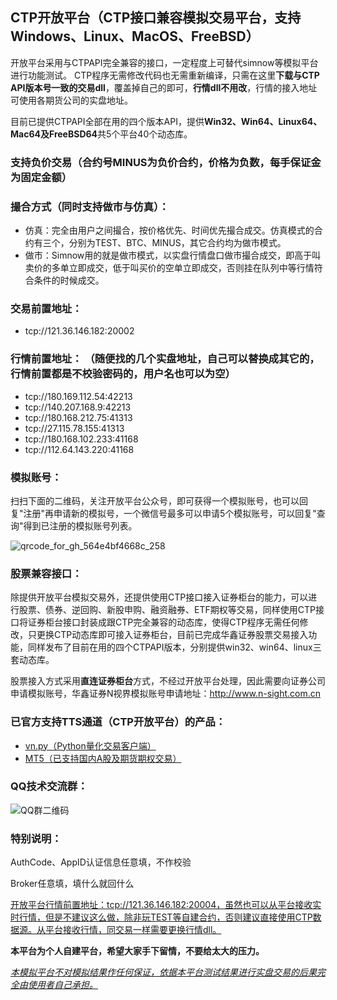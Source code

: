 ## **CTP开放平台（CTP接口兼容模拟交易平台，支持Windows、Linux、MacOS、FreeBSD）**

开放平台采用与CTPAPI完全兼容的接口，一定程度上可替代simnow等模拟平台进行功能测试。 CTP程序无需修改代码也无需重新编译，只需在这里**下载与CTP API版本号一致的交易dll**，覆盖掉自己的即可，**行情dll不用改**，行情的接入地址可使用各期货公司的实盘地址。

目前已提供CTPAPI全部在用的四个版本API，提供**Win32、Win64、Linux64、Mac64及FreeBSD64**共5个平台40个动态库。

### 支持负价交易（合约号MINUS为负价合约，价格为负数，每手保证金为固定金额）

### 撮合方式（同时支持做市与仿真）：
- 仿真：完全由用户之间撮合，按价格优先、时间优先撮合成交。仿真模式的合约有三个，分别为TEST、BTC、MINUS，其它合约均为做市模式。
- 做市：Simnow用的就是做市模式，以实盘行情盘口做市撮合成交，即高于叫卖价的多单立即成交，低于叫买价的空单立即成交，否则挂在队列中等行情符合条件的时候成交。

### **交易前置地址：**

- tcp://121.36.146.182:20002

### **行情前置地址：** （随便找的几个实盘地址，自己可以替换成其它的，行情前置都是不校验密码的，用户名也可以为空）

- tcp://180.169.112.54:42213
- tcp://140.207.168.9:42213
- tcp://180.168.212.75:41313
- tcp://27.115.78.155:41313
- tcp://180.168.102.233:41168
- tcp://112.64.143.220:41168

### **模拟账号：** 
扫扫下面的二维码，关注开放平台公众号，即可获得一个模拟账号，也可以回复"注册"再申请新的模拟号，一个微信号最多可以申请5个模拟账号，可以回复"查询"得到已注册的模拟账号列表。

![qrcode_for_gh_564e4bf4668c_258](https://user-images.githubusercontent.com/83346523/120095274-ad600a00-c157-11eb-8496-7d680bd1f39b.jpg)

### **股票兼容接口：**
除提供开放平台模拟交易外，还提供使用CTP接口接入证券柜台的能力，可以进行股票、债券、逆回购、新股申购、融资融券、ETF期权等交易，同样使用CTP接口将证券柜台接口封装成跟CTP完全兼容的动态库，使得CTP程序无需任何修改，只更换CTP动态库即可接入证券柜台，目前已完成华鑫证券股票交易接入功能，同样发布了目前在用的四个CTPAPI版本，分别提供win32、win64、linux三套动态库。

股票接入方式采用**直连证券柜台**方式，不经过开放平台处理，因此需要向证券公司申请模拟账号，华鑫证券N视界模拟账号申请地址：http://www.n-sight.com.cn

### **已官方支持TTS通道（CTP开放平台）的产品：**
- [vn.py（Python量化交易客户端）](https://www.vnpy.com/)
- [MT5（已支持国内A股及期货期权交易）](https://www.zhihu.com/people/mt5ctp)

### **QQ技术交流群：**

![QQ群二维码](https://user-images.githubusercontent.com/83346523/123681604-99a1e380-d87c-11eb-9ac1-301551cc704c.jpg)

### **特别说明：**

AuthCode、AppID认证信息任意填，不作校验

Broker任意填，填什么就回什么

<u>开放平台行情前置地址：tcp://121.36.146.182:20004，虽然也可以从平台接收实时行情，但是不建议这么做，除非玩TEST等自建合约，否则建议直接使用CTP数据源。从平台接收行情，同交易一样需要更换行情dll。</u>


**本平台为个人自建平台，希望大家手下留情，不要给太大的压力。**

<u>*本模拟平台不对模拟结果作任何保证，依据本平台测试结果进行实盘交易的后果完全由使用者自己承担。*</u>
